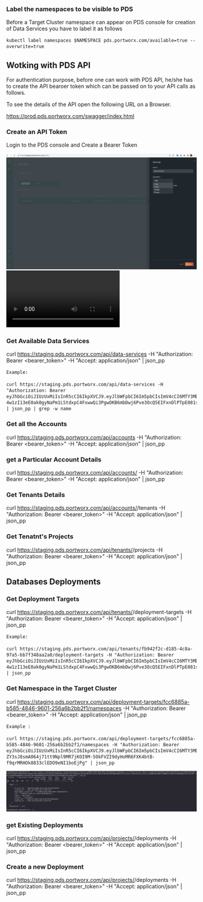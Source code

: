 ### Label the namespaces to be visible to PDS

Before a Target Cluster namespace can appear on PDS console for creation of Data Services you have to label it as follows

```
kubectl label namespaces $NAMESPACE pds.portworx.com/available=true --overwrite=true
```

## Wotking with PDS API

For authentication purpose, before one can work with PDS API, he/she has to create the API bearoer token which can be passed on to your API calls as follows.

To see the details of the API open the following URL on a Browser.

https://prod.pds.portworx.com/swagger/index.html

### Create an API Token

Login to the PDS console and Create a Bearer Token

![Create API Token](./images/create-pds-api-key.jpeg)
![Create API Key](./videos/pds-api-key.mp4)

### Get Available Data Services

curl https://staging.pds.portworx.com/api/data-services -H "Authorization: Bearer <bearer_token>" -H "Accept: application/json" | json_pp

```
Example:

curl https://staging.pds.portworx.com/api/data-services -H "Authorization: Bearer eyJhbGciOiJIUzUxMiIsInR5cCI6IkpXVCJ9.eyJlbWFpbCI6Im5pbCIsImV4cCI6MTY3MDQyNzU1NCwiaWF0IjoxNjY5ODIyNzY4LCJpc3MiOiJwZHMtdXNlckFQSUtleSIsIm5hbWUiOiIyOGFkMDAxMi1iZmY2LTQzNjUtODk4Ny1lN2U4MWU1NDUwYTkiLCJyb2xlcyI6bnVsbCwic3ViIjoiZjU3NDA3ZDEtMWNlZC00NWI3LTk5NmYtOTMzNDU0NmYxOGY2In0.0C-4w1zI13eE0ak0gyNaPm1LStdxpC4FxwwQi3PgwOKB6mbDwj6Pve3OcQ5EIFxnDlPTpE081sxkzqcD8iuXvA" | json_pp | grep -w name
```


### Get all the Accounts

curl https://staging.pds.portworx.com/api/accounts -H "Authorization: Bearer <bearer_token>" -H "Accept: application/json"  | json_pp

### get a Particular Account Details

curl https://staging.pds.portworx.com/api/accounts/<account-id> -H "Authorization: Bearer <bearer_token>" -H "Accept: application/json" | json_pp

### Get Tenants Details

curl https://staging.pds.portworx.com/api/accounts/<account-id>/tenants -H "Authorization: Bearer <bearer_token>" -H "Accept: application/json" | json_pp

### Get Tenatnt's Projects

curl https://staging.pds.portworx.com/api/tenants/<tenant-id>/projects -H "Authorization: Bearer <bearer_token>" -H "Accept: application/json" | json_pp

## Databases Deployments

### Get Deployment Targets

curl https://staging.pds.portworx.com/api/tenants/<tentant-id>/deployment-targets -H "Authorization: Bearer <bearer_token>" -H "Accept: application/json" | json_pp

```
Example:

curl https://staging.pds.portworx.com/api/tenants/fb942f2c-d185-4c8a-97a5-bb7f348aa2a0/deployment-targets -H "Authorization: Bearer eyJhbGciOiJIUzUxMiIsInR5cCI6IkpXVCJ9.eyJlbWFpbCI6Im5pbCIsImV4cCI6MTY3MDQyNzU1NCwiaWF0IjoxNjY5ODIyNzY4LCJpc3MiOiJwZHMtdXNlckFQSUtleSIsIm5hbWUiOiIyOGFkMDAxMi1iZmY2LTQzNjUtODk4Ny1lN2U4MWU1NDUwYTkiLCJyb2xlcyI6bnVsbCwic3ViIjoiZjU3NDA3ZDEtMWNlZC00NWI3LTk5NmYtOTMzNDU0NmYxOGY2In0.0C-4w1zI13eE0ak0gyNaPm1LStdxpC4FxwwQi3PgwOKB6mbDwj6Pve3OcQ5EIFxnDlPTpE081sxkzqcD8iuXvA" | json_pp
```


### Get Namespace in the Target Cluster

curl https://staging.pds.portworx.com/api/deployment-targets/fcc6885a-b585-4846-9601-256a6b2bb2f1/namespaces -H "Authorization: Bearer <bearer_token>" -H "Accept: application/json" | json_pp

```
Example : 

curl https://staging.pds.portworx.com/api/deployment-targets/fcc6885a-b585-4846-9601-256a6b2bb2f1/namespaces -H "Authorization: Bearer eyJhbGciOiJIUzUxMiIsInR5cCI6IkpXVCJ9.eyJlbWFpbCI6Im5pbCIsImV4cCI6MTY3MDUwOTc5OSwiaWF0IjoxNjY5OTA1MDAwLCJpc3MiOiJwZHMtdXNlckFQSUtleSIsIm5hbWUiOiIyOGFkMDAxMi1iZmY2LTQzNjUtODk4Ny1lN2U4MWU1NDUwYTkiLCJyb2xlcyI6bnVsbCwic3ViIjoiNmY0ZThjYmUtYWJmYi00OGY2LTg1ODAtZmIzMzBlZTk4MGNlIn0.V-ZY3sJ8smA064j71tt9Npl9MR7jKOI9M-5OkFVZI9dyHoMR6FXK4btB-f9qrMRHOk8833clEDO9eNI1boEjPg" | json_pp
```

![Get NameSpace](./images/get-namespace.jpeg)

### get Existing Deployments

curl https://staging.pds.portworx.com/api/projects/<project-id>/deployments -H "Authorization: Bearer <bearer_token>" -H "Accept: application/json" | json_pp

### Create a new Deployment

curl https://staging.pds.portworx.com/api/projects/<project-id>/deployments -H "Authorization: Bearer <bearer_token>" -H "Accept: application/json" | json_pp













